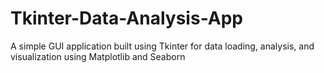 # Tkinter-Data-Analysis-App
A simple GUI application built using Tkinter for data loading, analysis, and visualization using Matplotlib and Seaborn
